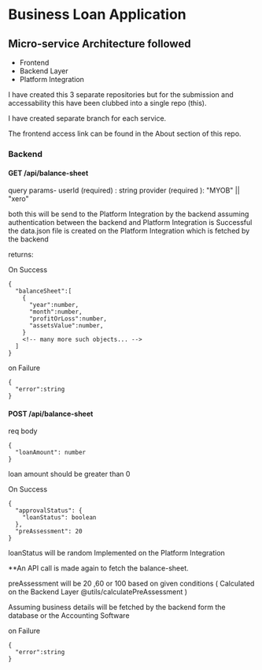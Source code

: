 # Business Loan Application

## Micro-service Architecture followed

- Frontend
- Backend Layer
- Platform Integration

I have created this 3 separate repositories but for the submission and accessability this have been clubbed into a single repo (this).

I have created separate branch for each service.

The frontend access link can be found in the About section of this repo.

### Backend

#### GET /api/balance-sheet

query params-
userId (required) : string
provider (required ): "MYOB" || "xero"

both this will be send to the Platform Integration by the backend
assuming authentication between the backend and Platform Integration is Successful
the data.json file is created on the Platform Integration which is fetched by the backend

returns:

On Success

```
{
  "balanceSheet":[
    {
      "year":number,
      "month":number,
      "profitOrLoss":number,
      "assetsValue":number,
    }
    <!-- many more such objects... -->
  ]
}

```

on Failure

```
{
  "error":string
}
```

#### POST /api/balance-sheet

req body

```
{
  "loanAmount": number
}
```

loan amount should be greater than 0

On Success

```
{
  "approvalStatus": {
    "loanStatus": boolean
  },
  "preAssessment": 20
}

```

loanStatus will be random Implemented on the Platform Integration

\*\*An API call is made again to fetch the balance-sheet.

preAssessment will be 20 ,60 or 100 based on given conditions ( Calculated on the Backend Layer @utils/calculatePreAssessment )

Assuming business details will be fetched by the backend form the database or the Accounting Software

on Failure

```
{
  "error":string
}
```

